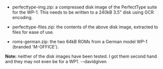 - perfecttype-img.zip: a compressed disk image of the PerfectType suite for the
  WP-1. This needs to be written to a 240kB 3.5" disk using GCR encoding.

- perfecttype-files.zip: the contents of the above disk image, extracted to
  files for ease of use.

- roms-german.zip: the two 64kB ROMs from a German model WP-1 (branded
  'M-OFFICE').

**Note:** neither of the disk images have been tested. I got them second hand
and they may not even be for a WP1. --davidgiven

